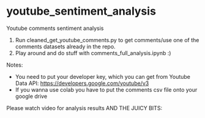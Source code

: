 # youtube_sentiment_analysis
Youtube comments sentiment analysis

1. Run cleaned_get_youtube_comments.py to get comments/use one of the comments datasets already in the repo. 
2. Play around and do stuff with comments_full_analysis.ipynb :)

Notes: 
- You need to put your developer key, which you can get from Youtube Data API: https://developers.google.com/youtube/v3
- If you wanna use colab you have to put the comments csv file onto your google drive 

Please watch video for analysis results AND THE JUICY BITS: 
